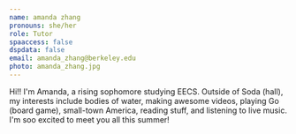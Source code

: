 ```yaml
---
name: amanda zhang
pronouns: she/her
role: Tutor
spaaccess: false
dspdata: false
email: amanda_zhang@berkeley.edu
photo: amanda_zhang.jpg
---
```



Hi!! I'm Amanda, a rising sophomore studying EECS. Outside of Soda (hall), my interests include bodies of water, making awesome videos, playing Go (board game), small-town America, reading stuff, and listening to live music. I'm soo excited to meet you all this summer!